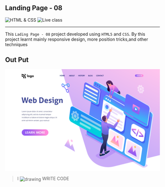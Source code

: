 ## Landing Page - 08
![HTML & CSS](https://img.shields.io/badge/HTML-CSS-orange)
![Live class](https://img.shields.io/badge/LIVE--CLASS-PROJECT--7-lightgrey)

---
This `Lading Page - 08` project developed using `HTML5` and `CSS`. By this project learnt mainly responsive design, more position tricks,and other techniques

## Out Put

![ProjectThumnail](/images/thumnail.png)



>I <img align="center" src="https://cdn0.iconfinder.com/data/icons/small-n-flat/24/678087-heart-256.png" alt="drawing" style="width:17px;"/> WRITE CODE